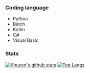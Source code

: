 ### Coding language
- Python
- Batch
- Kotlin
- C#
- Visual Basic
### Stats
[![Khuyen's github stats](https://github-readme-stats.vercel.app/api?username=aniko33&count_private=true&show_icons=true&theme=dark&hide_rank=false)](https://github.com/anuraghazra/github-readme-stats)
[![Top Langs](https://github-readme-stats.vercel.app/api/top-langs/?username=aniko33)](https://github.com/anuraghazra/github-readme-stats)

